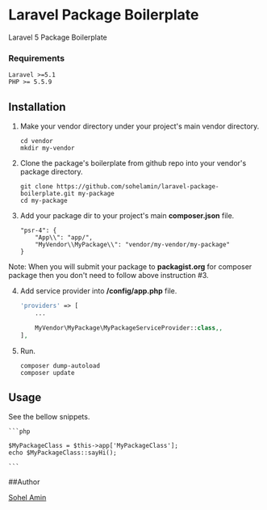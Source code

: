 # Laravel Package Boilerplate
Laravel 5 Package Boilerplate

### Requirements
    Laravel >=5.1
    PHP >= 5.5.9 
    
## Installation

1. Make your vendor directory under your project's main vendor directory.
    ```
    cd vendor
    mkdir my-vendor
    ```
    
2. Clone the package's boilerplate from github repo into your vendor's package directory.
    ```
    git clone https://github.com/sohelamin/laravel-package-boilerplate.git my-package
    cd my-package
    ```

3. Add your package dir to your project's main **composer.json** file.
    ```
    "psr-4": {
        "App\\": "app/",
        "MyVendor\\MyPackage\\": "vendor/my-vendor/my-package"
    }
    ```
  Note: When you will submit your package to **packagist.org** for composer package then you don't need to follow above instruction #3.

4. Add service provider into **/config/app.php** file.
    ```php
    'providers' => [
        ...
    
        MyVendor\MyPackage\MyPackageServiceProvider::class,,
    ],
	```

5. Run.
    ```
    composer dump-autoload
    composer update
    ```


## Usage

See the bellow snippets.

    ```php
    
    $MyPackageClass = $this->app['MyPackageClass'];
    echo $MyPackageClass::sayHi();
    
	```

##Author

<a href="http://www.sohelamin.com">Sohel Amin</a>
